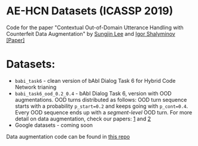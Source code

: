 # AE-HCN Datasets (ICASSP 2019) 
Code for the paper "Contextual Out-of-Domain Utterance Handling with Counterfeit Data Augmentation" by [Sungjin Lee](https://www.microsoft.com/en-us/research/people/sule/) and [Igor Shalyminov](https://ishalyminov.github.io) [[Paper]](https://ieeexplore.ieee.org/document/8683019)

# Datasets:

- `babi_task6` - clean version of bAbI Dialog Task 6 for Hybrid Code Network trianing
- `babi_task6_ood_0.2_0.4` - bAbI Dialog Task 6, version with OOD augmentations. OOD turns distributed as follows: OOD turn sequence starts with a probability `p_start=0.2` and keeps going with `p_cont=0.4`. Every OOD sequence ends up with a _segment-level_ OOD turn. For more detail on data augmentation, check our papers: [1](https://www.microsoft.com/en-us/research/people/sule/) and [2](https://arxiv.org/abs/1811.12148)
- Google datasets - coming soon

Data augmentation code can be found in  [this repo](https://github.com/ishalyminov/ood_robust_hcn)

